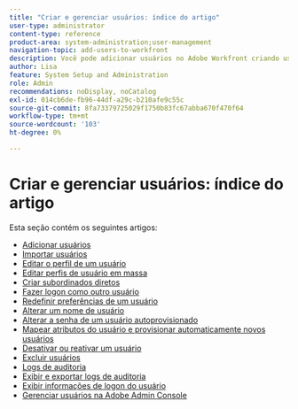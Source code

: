 ```yaml
---
title: "Criar e gerenciar usuários: índice do artigo"
user-type: administrator
content-type: reference
product-area: system-administration;user-management
navigation-topic: add-users-to-workfront
description: Você pode adicionar usuários no Adobe Workfront criando usuários individuais do zero ou copiando usuários existentes.
author: Lisa
feature: System Setup and Administration
role: Admin
recommendations: noDisplay, noCatalog
exl-id: 014cb6de-fb96-44df-a29c-b210afe9c55c
source-git-commit: 8fa73379725029f1750b83fc67abba670f470f64
workflow-type: tm+mt
source-wordcount: '103'
ht-degree: 0%

---
```


# Criar e gerenciar usuários: índice do artigo

<!-- Audited: 2/2024 -->

Esta seção contém os seguintes artigos:

* [Adicionar usuários](../../../administration-and-setup/add-users/create-and-manage-users/add-users.md)
* [Importar usuários](../../../administration-and-setup/add-users/create-and-manage-users/import-users.md)
* [Editar o perfil de um usuário](../../../administration-and-setup/add-users/create-and-manage-users/edit-a-users-profile.md)
* [Editar perfis de usuário em massa](../../../administration-and-setup/add-users/create-and-manage-users/edit-user-profiles-in-bulk.md)
* [Criar subordinados diretos](../../../administration-and-setup/add-users/create-and-manage-users/create-direct-reports.md)
* [Fazer logon como outro usuário](../../../administration-and-setup/add-users/create-and-manage-users/log-in-as-another-user.md)
* [Redefinir preferências de um usuário](../../../administration-and-setup/add-users/create-and-manage-users/reset-a-users-preferences.md)
* [Alterar um nome de usuário](../../../administration-and-setup/add-users/create-and-manage-users/change-a-username.md)
* [Alterar a senha de um usuário autoprovisionado](../../../administration-and-setup/add-users/create-and-manage-users/change-pw-auto-provisioned-user.md)
* [Mapear atributos do usuário e provisionar automaticamente novos usuários](../../../administration-and-setup/add-users/create-and-manage-users/map-user-attributes.md)
* [Desativar ou reativar um usuário](../../../administration-and-setup/add-users/create-and-manage-users/deactivate-a-user.md)
* [Excluir usuários](../../../administration-and-setup/add-users/create-and-manage-users/delete-a-user.md)
* [Logs de auditoria](../../../administration-and-setup/add-users/create-and-manage-users/audit-logs.md)
* [Exibir e exportar logs de auditoria](../../../administration-and-setup/add-users/create-and-manage-users/view-and-export-audit-logs.md)
* [Exibir informações de logon do usuário](../../../administration-and-setup/add-users/create-and-manage-users/view-user-login-info.md)
* [Gerenciar usuários na Adobe Admin Console](../../../administration-and-setup/add-users/create-and-manage-users/admin-console.md)
